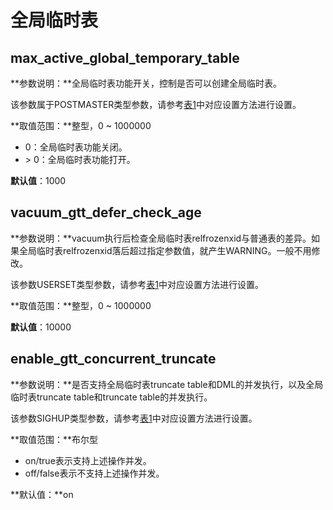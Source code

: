 # 全局临时表

## max\_active\_global\_temporary\_table<a name="section18307271684"></a>

**参数说明：**全局临时表功能开关，控制是否可以创建全局临时表。

该参数属于POSTMASTER类型参数，请参考[表1](重设参数.md#zh-cn_topic_0237121562_zh-cn_topic_0059777490_t91a6f212010f4503b24d7943aed6d846)中对应设置方法进行设置。

**取值范围：**整型，0 \~ 1000000

-   0：全局临时表功能关闭。
-   \> 0：全局临时表功能打开。

**默认值**：1000

## vacuum\_gtt\_defer\_check\_age<a name="section13404223104214"></a>

**参数说明：**vacuum执行后检查全局临时表relfrozenxid与普通表的差异。如果全局临时表relfrozenxid落后超过指定参数值，就产生WARNING。一般不用修改。

该参数USERSET类型参数，请参考[表1](重设参数.md#zh-cn_topic_0237121562_zh-cn_topic_0059777490_t91a6f212010f4503b24d7943aed6d846)中对应设置方法进行设置。

**取值范围：**整型，0 \~ 1000000

**默认值**：10000

## enable_gtt_concurrent_truncate

**参数说明：**是否支持全局临时表truncate table和DML的并发执行，以及全局临时表truncate table和truncate table的并发执行。

该参数SIGHUP类型参数，请参考[表1](https://gitee.com/opengauss/docs/blob/33dd523b07ca669b90346b9831510ee891c05069/content/docs-lite/zh/docs/DeveloperGuide/重设参数.md#zh-cn_topic_0283137176_zh-cn_topic_0237121562_zh-cn_topic_0059777490_t91a6f212010f4503b24d7943aed6d846)中对应设置方法进行设置。

**取值范围：**布尔型

- on/true表示支持上述操作并发。
- off/false表示不支持上述操作并发。

**默认值：**on